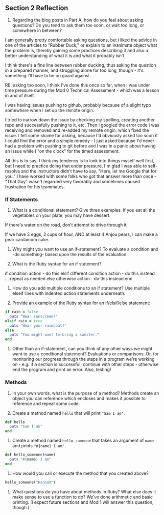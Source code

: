 ## Section 2 Reflection

1. Regarding the blog posts in Part A, how do you feel about asking questions? Do you tend to ask them too soon, or wait too long, or somewhere in between?

I am generally pretty comfortable asking questions, but I liked the advice in one of the articles to "Rubber Duck," or explain to an inanimate object what the problem is, thereby gaining some practices describing it and also a better understanding of what it is and what it probably isn't.

I think there's a fine line between rubber ducking, thus asking the question in a prepared manner, and struggling alone for too long, though - it's something I'll have to be on guard against.

RE: asking too soon, I think I've done this once so far, when I was under time pressure during the Mod 0 Technical Assessment - which was a lesson in and of itself.

I was having issues pushing to github, probably because of a slight typo somewhere when I set up the remote origin.

I tried to narrow down the issue by checking my spelling, creating another repo and successfully pushing to it, etc. Then I googled the error code I was receiving and removed and re-added my remote origin, which fixed the issue.
I felt some shame for asking, because I'd obviously asked too soon if I could find the error and a simple remedy - I just asked because I'd never had a problem with pushing to git before and I was in a panic about having an issue while I "on the clock" for the timed assessment.

All this is to say: I think my tendency is to look into things myself well first, but I need to practice doing that under pressure. I'm glad I was able to self-resolve and the instructors didn't have to say, "Here, let me Google that for you." I have worked with some folks who got that answer more than once - "That Guy" wasn't regarded very favorably and sometimes caused frustration for his teammates.

### If Statements

1. What is a conditional statement? Give three examples.
If you eat all the vegetables on your plate, you may have dessert.

If there's water on the road, don't attempt to drive through it.

If we have 3 eggs, 2 cups of flour, AND at least 4 Anjou pears, I can make a pear cardamom cake.

1. Why might you want to use an if-statement?
To evaluate a condition and -do something- based upon the results of the evaluation.

1. What is the Ruby syntax for an if statement?

if condition
  action - do this
elsif different condition
  action - do this instead ... repeat as needed
else otherwise
  action - do this instead
end

1. How do you add multiple conditions to an if statement?
Use multiple elseif lines with indented action statements underneath.

1. Provide an example of the Ruby syntax for an if/elsif/else statement:

```ruby
if rain = false
  puts "Wear sunscreen!"
elsif rain = true
  puts "Wear your raincoat!"
else
  puts "You might want to bring a sweater."
end
```
1. Other than an if-statement, can you think of any other ways we might want to use a conditional statement?
Evaluations or comparisons.
Or, for monitoring our progress through the steps in a program we're working on - e.g. if a section is successful, continue with other steps - otherwise end the program and print an error.
Also, testing!

### Methods

1. In your own words, what is the purpose of a method?
Methods create an object you can reference which encloses and makes it possible to reference and repeat some code.

1. Create a method named `hello` that will print `"Sam I am"`.
``` ruby
def hello
  puts "Sam I am"
end
```

1. Create a method named `hello_someone` that takes an argument of `name` and prints `"#{name} I am"`.
``` ruby
def hello_someone(name)
  puts "#{name} I am"
end
```

1. How would you call or execute the method that you created above?
``` ruby
hello_someone("Hannah")
```
1. What questions do you have about methods in Ruby?
What else does it make sense to use a function to do? We've done arithmetic and basic printing. (I expect future sections and Mod 1 will answer this question, though.)
